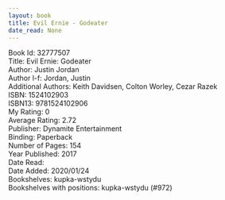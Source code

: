 ```yaml
---
layout: book
title: Evil Ernie - Godeater
date_read: None
---
```


Book Id: 32777507<br />
Title: Evil Ernie: Godeater<br />
Author: Justin Jordan<br />
Author l-f: Jordan, Justin<br />
Additional Authors: Keith Davidsen, Colton Worley, Cezar Razek<br />
ISBN: 1524102903<br />
ISBN13: 9781524102906<br />
My Rating: 0<br />
Average Rating: 2.72<br />
Publisher: Dynamite Entertainment<br />
Binding: Paperback<br />
Number of Pages: 154<br />
Year Published: 2017<br />
Date Read: <br />
Date Added: 2020/01/24<br />
Bookshelves: kupka-wstydu<br />
Bookshelves with positions: kupka-wstydu (#972)<br />


